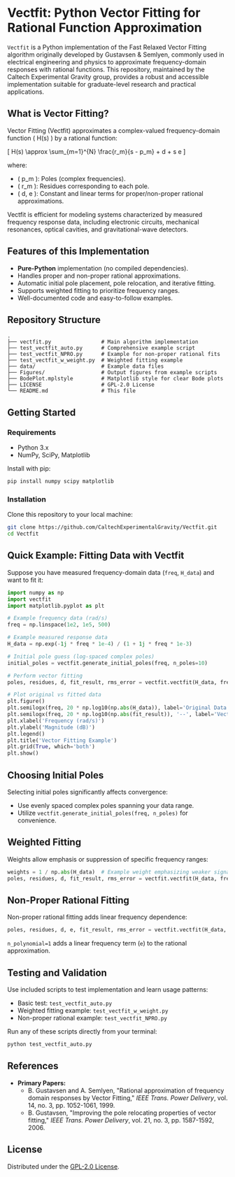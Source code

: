 # Vectfit: Python Vector Fitting for Rational Function Approximation

`Vectfit` is a Python implementation of the Fast Relaxed Vector Fitting algorithm originally developed by Gustavsen & Semlyen, commonly used in electrical engineering and physics to approximate frequency-domain responses with rational functions. This repository, maintained by the Caltech Experimental Gravity group, provides a robust and accessible implementation suitable for graduate-level research and practical applications.

## What is Vector Fitting?

Vector Fitting (Vectfit) approximates a complex-valued frequency-domain function \( H(s) \) by a rational function:

\[
H(s) \approx \sum_{m=1}^{N} \frac{r_m}{s - p_m} + d + s e
\]

where:

- \( p_m \): Poles (complex frequencies).
- \( r_m \): Residues corresponding to each pole.
- \( d, e \): Constant and linear terms for proper/non-proper rational approximations.

Vectfit is efficient for modeling systems characterized by measured frequency response data, including electronic circuits, mechanical resonances, optical cavities, and gravitational-wave detectors.

## Features of this Implementation

- **Pure-Python** implementation (no compiled dependencies).
- Handles proper and non-proper rational approximations.
- Automatic initial pole placement, pole relocation, and iterative fitting.
- Supports weighted fitting to prioritize frequency ranges.
- Well-documented code and easy-to-follow examples.

## Repository Structure

```text
.
├── vectfit.py                # Main algorithm implementation
├── test_vectfit_auto.py      # Comprehensive example script
├── test_vectfit_NPRO.py      # Example for non-proper rational fits
├── test_vectfit_w_weight.py  # Weighted fitting example
├── data/                     # Example data files
├── Figures/                  # Output figures from example scripts
├── BodePlot.mplstyle         # Matplotlib style for clear Bode plots
├── LICENSE                   # GPL-2.0 License
└── README.md                 # This file
```

## Getting Started

### Requirements
- Python 3.x
- NumPy, SciPy, Matplotlib

Install with pip:

```bash
pip install numpy scipy matplotlib
```

### Installation

Clone this repository to your local machine:

```bash
git clone https://github.com/CaltechExperimentalGravity/Vectfit.git
cd Vectfit
```

## Quick Example: Fitting Data with Vectfit

Suppose you have measured frequency-domain data (`freq`, `H_data`) and want to fit it:

```python
import numpy as np
import vectfit
import matplotlib.pyplot as plt

# Example frequency data (rad/s)
freq = np.linspace(1e2, 1e5, 500)

# Example measured response data
H_data = np.exp(-1j * freq * 1e-4) / (1 + 1j * freq * 1e-3)

# Initial pole guess (log-spaced complex poles)
initial_poles = vectfit.generate_initial_poles(freq, n_poles=10)

# Perform vector fitting
poles, residues, d, fit_result, rms_error = vectfit.vectfit(H_data, freq, initial_poles)

# Plot original vs fitted data
plt.figure()
plt.semilogx(freq, 20 * np.log10(np.abs(H_data)), label='Original Data')
plt.semilogx(freq, 20 * np.log10(np.abs(fit_result)), '--', label='Vectfit Approximation')
plt.xlabel('Frequency (rad/s)')
plt.ylabel('Magnitude (dB)')
plt.legend()
plt.title('Vector Fitting Example')
plt.grid(True, which='both')
plt.show()
```

## Choosing Initial Poles

Selecting initial poles significantly affects convergence:

- Use evenly spaced complex poles spanning your data range.
- Utilize `vectfit.generate_initial_poles(freq, n_poles)` for convenience.

## Weighted Fitting

Weights allow emphasis or suppression of specific frequency ranges:

```python
weights = 1 / np.abs(H_data)  # Example weight emphasizing weaker signals
poles, residues, d, fit_result, rms_error = vectfit.vectfit(H_data, freq, initial_poles, weights=weights)
```

## Non-Proper Rational Fitting

Non-proper rational fitting adds linear frequency dependence:

```python
poles, residues, d, e, fit_result, rms_error = vectfit.vectfit(H_data, freq, initial_poles, n_polynomial=1)
```

`n_polynomial=1` adds a linear frequency term (`e`) to the rational approximation.

## Testing and Validation

Use included scripts to test implementation and learn usage patterns:

- Basic test: `test_vectfit_auto.py`
- Weighted fitting example: `test_vectfit_w_weight.py`
- Non-proper rational example: `test_vectfit_NPRO.py`

Run any of these scripts directly from your terminal:

```bash
python test_vectfit_auto.py
```

## References

- **Primary Papers:**
  - B. Gustavsen and A. Semlyen, "Rational approximation of frequency domain responses by Vector Fitting," *IEEE Trans. Power Delivery*, vol. 14, no. 3, pp. 1052-1061, 1999.
  - B. Gustavsen, "Improving the pole relocating properties of vector fitting," *IEEE Trans. Power Delivery*, vol. 21, no. 3, pp. 1587-1592, 2006.

## License

Distributed under the [GPL-2.0 License](LICENSE).


